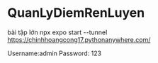 # QuanLyDiemRenLuyen
bài tập lớn 
npx expo start --tunnel    
https://chinhhoangcong17.pythonanywhere.com/

Username:admin
Password: 123
